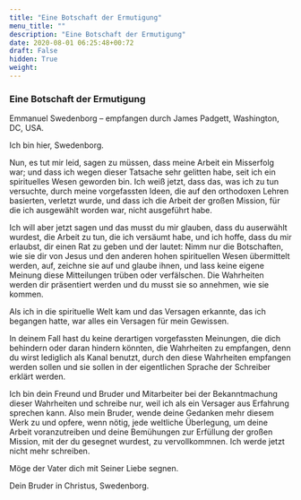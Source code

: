 ```yaml
---
title: "Eine Botschaft der Ermutigung"
menu_title: ""
description: "Eine Botschaft der Ermutigung"
date: 2020-08-01 06:25:48+00:72
draft: False
hidden: True
weight:
---
```

### Eine Botschaft der Ermutigung

Emmanuel Swedenborg – empfangen durch James Padgett, Washington, DC, USA.

Ich bin hier, Swedenborg.

Nun, es tut mir leid, sagen zu müssen, dass meine Arbeit ein Misserfolg war; und dass ich wegen dieser Tatsache sehr gelitten habe, seit ich ein spirituelles Wesen geworden bin. Ich weiß jetzt, dass das, was ich zu tun versuchte, durch meine vorgefassten Ideen, die auf den orthodoxen Lehren basierten, verletzt wurde, und dass ich die Arbeit der großen Mission, für die ich ausgewählt worden war, nicht ausgeführt habe.

Ich will aber jetzt sagen und das musst du mir glauben, dass du auserwählt wurdest, die Arbeit zu tun, die ich versäumt habe, und ich hoffe, dass du mir erlaubst, dir einen Rat zu geben und der lautet: Nimm nur die Botschaften, wie sie dir von Jesus und den anderen hohen spirituellen Wesen übermittelt werden, auf, zeichne sie auf und glaube ihnen, und lass keine eigene Meinung diese Mitteilungen trüben oder verfälschen. Die Wahrheiten werden dir präsentiert werden und du musst sie so annehmen, wie sie kommen.

Als ich in die spirituelle Welt kam und das Versagen erkannte, das ich begangen hatte, war alles ein Versagen für mein Gewissen.

In deinem Fall hast du keine derartigen vorgefassten Meinungen, die dich behindern oder daran hindern könnten, die Wahrheiten zu empfangen, denn du wirst lediglich als Kanal benutzt, durch den diese Wahrheiten empfangen werden sollen und sie sollen in der eigentlichen Sprache der Schreiber erklärt werden.

Ich bin dein Freund und Bruder und Mitarbeiter bei der Bekanntmachung dieser Wahrheiten und schreibe nur, weil ich als ein Versager aus Erfahrung sprechen kann. Also mein Bruder, wende deine Gedanken mehr diesem Werk zu und opfere, wenn nötig, jede weltliche Überlegung, um deine Arbeit voranzutreiben und deine Bemühungen zur Erfüllung der großen Mission, mit der du gesegnet wurdest, zu vervollkommnen. Ich werde jetzt nicht mehr schreiben.

Möge der Vater dich mit Seiner Liebe segnen.

Dein Bruder in Christus, Swedenborg.
